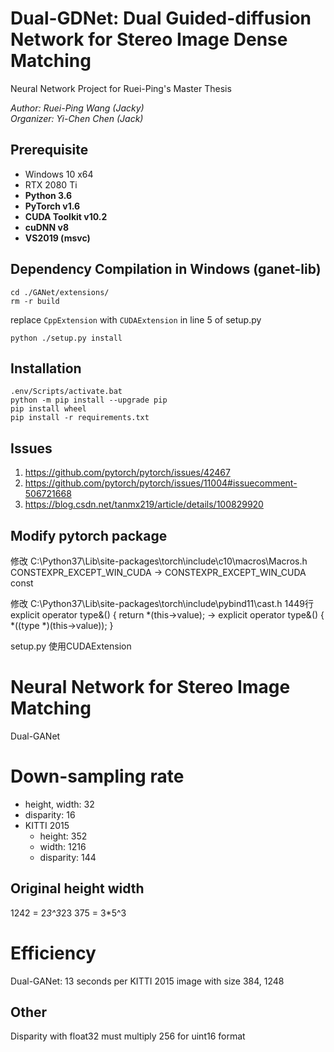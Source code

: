 # Dual-GDNet: Dual Guided-diffusion Network for Stereo Image Dense Matching
Neural Network Project for Ruei-Ping's Master Thesis

*Author: Ruei-Ping Wang (Jacky)*  
*Organizer: Yi-Chen Chen (Jack)*

## Prerequisite
* Windows 10 x64
* RTX 2080 Ti
* **Python 3.6**
* **PyTorch v1.6**
* **CUDA Toolkit v10.2**
* **cuDNN v8**
* **VS2019 (msvc)**

## Dependency Compilation in Windows (ganet-lib)
    cd ./GANet/extensions/
    rm -r build
replace `CppExtension` with `CUDAExtension` in line 5 of setup.py
    
    python ./setup.py install

## Installation
    .env/Scripts/activate.bat
    python -m pip install --upgrade pip
    pip install wheel
    pip install -r requirements.txt

## Issues
1. https://github.com/pytorch/pytorch/issues/42467
2. https://github.com/pytorch/pytorch/issues/11004#issuecomment-506721668
3. https://blog.csdn.net/tanmx219/article/details/100829920

## Modify pytorch package
修改 C:\Python37\Lib\site-packages\torch\include\c10\macros\Macros.h
CONSTEXPR_EXCEPT_WIN_CUDA -> CONSTEXPR_EXCEPT_WIN_CUDA const

修改 C:\Python37\Lib\site-packages\torch\include\pybind11\cast.h 1449行
explicit operator type&() { return *(this->value); ->
explicit operator type&() { *((type *)(this->value)); }

setup.py
使用CUDAExtension

# Neural Network for Stereo Image Matching
Dual-GANet

# Down-sampling rate

- height, width: 32
- disparity: 16
- KITTI 2015
  - height: 352
  - width: 1216
  - disparity: 144
## Original height width
1242 = 2*3^3*23
375 = 3*5^3
# Efficiency
Dual-GANet: 13 seconds per KITTI 2015 image with size 384, 1248



## Other
Disparity with float32 must multiply 256 for uint16 format